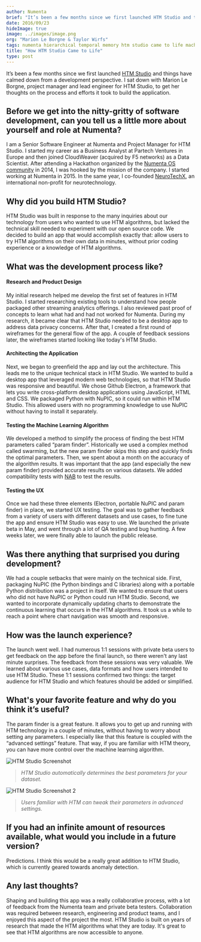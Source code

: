 ```yaml
---
author: Numenta
brief: "It’s been a few months since we first launched HTM Studio and things have calmed down from a development perspective. I sat down with Marion Le Borgne, project manager and lead engineer for HTM Studio, to get her thoughts on the process and efforts it took to build the application."
date: 2016/09/23
hideImage: true
image: ../images/image.png
org: "Marion Le Borgne & Taylor Wirfs"
tags: numenta hierarchical temporal memory htm studio came to life machine intelligence anomaly detection
title: "How HTM Studio Came to Life"
type: post
---
```


It’s been a few months since we first launched [HTM Studio](/htm-studio/) and
things have calmed down from a development perspective. I sat down with Marion
Le Borgne, project manager and lead engineer for HTM Studio, to get her thoughts
on the process and efforts it took to build the application.   


## Before we get into the nitty-gritty of software development, can you tell us a little more about yourself and role at Numenta?

I am a Senior Software Engineer at Numenta and Project Manager for HTM Studio. I
started my career as a Business Analyst at Partech Ventures in Europe and then
joined CloudWeaver (acquired by F5 networks) as a Data Scientist. After
attending a Hackathon organized by the
[Numenta OS community](http://numenta.org) in 2014, I was hooked by the mission
of the company. I started working at Numenta in 2015. In the same year, I
co-founded [NeuroTechX](http://neurotechx.com/), an international non-profit for
neurotechnology.


## Why did you build HTM Studio?

HTM Studio was built in response to the many inquiries about our technology from
users who wanted to use HTM algorithms, but lacked the technical skill needed to
experiment with our open source code. We decided to build an app that would
accomplish exactly that: allow users to try HTM algorithms on their own data in
minutes, without prior coding experience or a knowledge of HTM algorithms.


## What was the development process like?

#### Research and Product Design

My initial research helped me develop the first set of features in HTM Studio. I
started researching existing tools to understand how people packaged other
streaming analytics offerings. I also reviewed past proof of concepts to learn
what had and had not worked for Numenta. During my research, it became clear
that HTM Studio needed to be a desktop app to address data privacy concerns.
After that, I created a first round of wireframes for the general flow of the
app. A couple of feedback sessions later, the wireframes started looking like
today's HTM Studio.

#### Architecting the Application

Next, we began to greenfield the app and lay out the architecture. This leads me
to the unique technical stack in HTM Studio. We wanted to build a desktop app
that leveraged modern web technologies, so that HTM Studio was responsive and
beautiful. We chose Github Electron, a framework that lets you write
cross-platform desktop applications using JavaScript, HTML and CSS. We packaged
Python with NuPIC, so it could run within HTM Studio. This allowed users with no
programming knowledge to use NuPIC without having to install it separately.

#### Testing the Machine Learning Algorithm

We developed a method to simplify the process of finding the best HTM parameters
called “param finder”. Historically we used a complex method called swarming,
but the new param finder skips this step and quickly finds the optimal
parameters. Then, we spent about a month on the accuracy of the algorithm
results. It was important that the app (and especially the new param finder)
provided accurate results on various datasets. We added compatibility tests with
[NAB](/numenta-anomaly-benchmark/) to test the results.

#### Testing the UX

Once we had these three elements (Electron, portable NuPIC and param finder) in
place, we started UX testing. The goal was to gather feedback from a variety of
users with different datasets and use cases, to fine tune the app and ensure HTM
Studio was easy to use. We launched the private beta in May, and went through a
lot of QA testing and bug hunting. A few weeks later, we were finally able to
launch the public release.


## Was there anything that surprised you during development?

We had a couple setbacks that were mainly on the technical side. First,
packaging NuPIC (the Python bindings and C libraries) along with a portable
Python distribution was a project in itself. We wanted to ensure that users who
did not have NuPIC or Python could run HTM Studio. Second, we wanted to
incorporate dynamically updating charts to demonstrate the continuous learning
that occurs in the HTM algorithms. It took us a while to reach a point where
chart navigation was smooth and responsive.


## How was the launch experience?

The launch went well. I had numerous 1:1 sessions with private beta users to get
feedback on the app before the final launch, so there weren't any last minute
surprises. The feedback from these sessions was very valuable. We learned about
various use cases, data formats and how users intended to use HTM Studio. These
1:1 sessions confirmed two things: the target audience for HTM Studio and which
features should be added or simplified.


## What's your favorite feature and why do you think it’s useful?

The param finder is a great feature. It allows you to get up and running with
HTM technology in a couple of minutes, without having to worry about setting any
parameters. I especially like that this feature is coupled with the “advanced
settings” feature. That way, if you are familiar with HTM theory, you can have
more control over the machine learning algorithm.


![HTM Studio Screenshot](../images/image.png)

> *HTM Studio automatically determines the best parameters for your dataset.*


![HTM Studio Screenshot 2](../images/image2.png)

> *Users familiar with HTM can tweak their parameters in advanced settings.*


## If you had an infinite amount of resources available, what would you include in a future version?

Predictions. I think this would be a really great addition to HTM Studio, which
is currently geared towards anomaly detection.


## Any last thoughts?

Shaping and building this app was a really collaborative process, with a lot of
feedback from the Numenta team and private beta testers. Collaboration was
required between research, engineering and product teams, and I enjoyed this
aspect of the project the most. HTM Studio is built on years of research that
made the HTM algorithms what they are today. It's great to see that HTM
algorithms are now accessible to anyone.  
